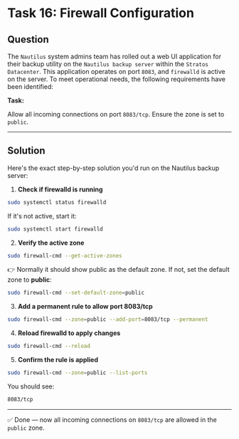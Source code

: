 # Task 16: Firewall Configuration

## Question

The `Nautilus` system admins team has rolled out a web UI application for their backup utility on the `Nautilus backup server` within the `Stratos Datacenter`. This application operates on port `8083`, and `firewalld` is active on the server. To meet operational needs, the following requirements have been identified:

**Task:**  

Allow all incoming connections on port `8083/tcp`. Ensure the zone is set to `public`.

---

## Solution

Here's the exact step-by-step solution you'd run on the Nautilus backup server:

1. **Check if firewalld is running**

```bash
sudo systemctl status firewalld
```
If it's not active, start it:

```bash
sudo systemctl start firewalld
```

2. **Verify the active zone**

```bash
sudo firewall-cmd --get-active-zones
```
👉 Normally it should show public as the default zone.
If not, set the default zone to **public**:

```bash
sudo firewall-cmd --set-default-zone=public
```

3. **Add a permanent rule to allow port 8083/tcp**

```bash
sudo firewall-cmd --zone=public --add-port=8083/tcp --permanent
```

4. **Reload firewalld to apply changes**

```bash
sudo firewall-cmd --reload
```

5. **Confirm the rule is applied**

```bash
sudo firewall-cmd --zone=public --list-ports
```
You should see:

```bash
8083/tcp
```

---

✅ Done — now all incoming connections on `8083/tcp` are allowed in the `public` zone.